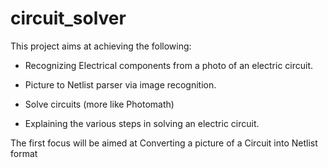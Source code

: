 # circuit_solver

This project aims at achieving the following:

- Recognizing Electrical components from a photo of an electric circuit.

- Picture to Netlist parser via image recognition.

- Solve circuits (more like Photomath)

- Explaining the various steps in solving an electric circuit.


The first focus will be aimed at Converting a picture of a Circuit into Netlist format
